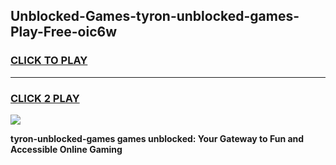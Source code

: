 
## Unblocked-Games-tyron-unblocked-games-Play-Free-oic6w
<h3>
<a href="https://premium76.site?title=tyron-unblocked-games&ref=21A">CLICK TO PLAY</a></h3>
<hr>

<h3>
<a href="https://premium76.site?title=tyron-unblocked-games&ref=21A">CLICK 2 PLAY</a>
  
</h3>

<a href="https://premium76.site?title=tyron-unblocked-games&ref=21A"><img src="https://clearcache.store/games.png"></a>


**tyron-unblocked-games games unblocked: Your Gateway to Fun and Accessible Online Gaming**
